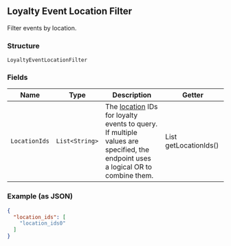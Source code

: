 ## Loyalty Event Location Filter

Filter events by location.

### Structure

`LoyaltyEventLocationFilter`

### Fields

| Name | Type | Description | Getter |
|  --- | --- | --- | --- |
| `LocationIds` | `List<String>` | The [location](#type-Location) IDs for loyalty events to query.<br>If multiple values are specified, the endpoint uses <br>a logical OR to combine them. | List<String> getLocationIds() |

### Example (as JSON)

```json
{
  "location_ids": [
    "location_ids0"
  ]
}
```

